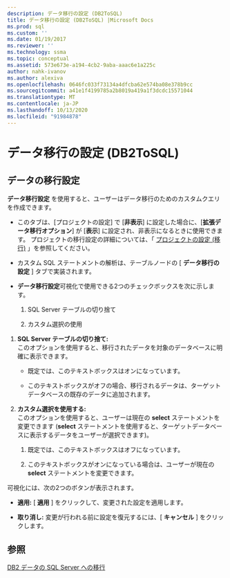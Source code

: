 ```yaml
---
description: データ移行の設定 (DB2ToSQL)
title: データ移行の設定 (DB2ToSQL) |Microsoft Docs
ms.prod: sql
ms.custom: ''
ms.date: 01/19/2017
ms.reviewer: ''
ms.technology: ssma
ms.topic: conceptual
ms.assetid: 573e673e-a194-4cb2-9aba-aaac6e1a225c
author: nahk-ivanov
ms.author: alexiva
ms.openlocfilehash: 0646fc033f73134a4dfcba62e574ba08e378b9cc
ms.sourcegitcommit: a41e1f4199785a2b8019a419a1f3dcdc15571044
ms.translationtype: MT
ms.contentlocale: ja-JP
ms.lasthandoff: 10/13/2020
ms.locfileid: "91984878"
---
```

# <a name="data-migration-settings-db2tosql"></a>データ移行の設定 (DB2ToSQL)
  
## <a name="data-migration-settings"></a>データの移行設定  
**データ移行設定** を使用すると、ユーザーはデータ移行のためのカスタムクエリを作成できます。  
  
-   このタブは、[プロジェクトの設定] で [**非表示**] に設定した場合に、[**拡張データ移行オプション**] が [**表示**] に設定され、非表示になるときに使用できます。 プロジェクトの移行設定の詳細については、「 [プロジェクトの設定 (移行)](./project-settings-migration-db2tosql.md) 」を参照してください。  
  
-   カスタム SQL ステートメントの解析は、テーブルノードの [ **データ移行の設定** ] タブで実装されます。  
  
-   **データ移行設定**可視化で使用できる2つのチェックボックスを次に示します。  
  
    1.  SQL Server テーブルの切り捨て  
  
    2.  カスタム選択の使用  
  
1.  **SQL Server テーブルの切り捨て:**  
     このオプションを使用すると、移行されたデータを対象のデータベースに明確に表示できます。  
  
    -   既定では、このテキストボックスはオンになっています。  
  
    -   このテキストボックスがオフの場合、移行されるデータは、ターゲットデータベースの既存のデータに追加されます。  
  
2.  **カスタム選択を使用する:**  
     このオプションを使用すると、ユーザーは現在の **select** ステートメントを変更できます (**select** ステートメントを使用すると、ターゲットデータベースに表示するデータをユーザーが選択できます)。  
  
    1.  既定では、このテキストボックスはオフになっています。  
  
    2.  このテキストボックスがオンになっている場合は、ユーザーが現在の **select** ステートメントを変更できます。  
  
可視化には、次の2つのボタンが表示されます。  
  
-   **適用:** [ **適用** ] をクリックして、変更された設定を適用します。  
  
-   **取り消し:** 変更が行われる前に設定を復元するには、[ **キャンセル** ] をクリックします。  
  
## <a name="see-also"></a>参照  
[DB2 データの SQL Server への移行](./migrating-db2-data-into-sql-server-db2tosql.md)  
